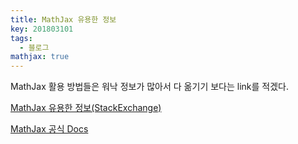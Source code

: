 ```yaml
---
title: MathJax 유용한 정보
key: 201803101
tags:
  - 블로그
mathjax: true
---
```


MathJax 활용 방법들은 워낙 정보가 많아서 다 옮기기 보다는 link를 적겠다.

<!--more-->

[MathJax 유용한 정보(StackExchange)](https://math.meta.stackexchange.com/questions/5020/mathjax-basic-tutorial-and-quick-reference)

[MathJax 공식 Docs](http://docs.mathjax.org/en/latest/tex.html#supported-latex-commands)
